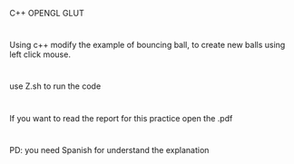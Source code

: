 C++ OPENGL GLUT
#
Using c++ modify the example of bouncing ball, to create new balls using left click mouse.
#
use Z.sh to run the code
#
If you want to read the report for this practice open the .pdf
#
PD: you need Spanish for understand the explanation
